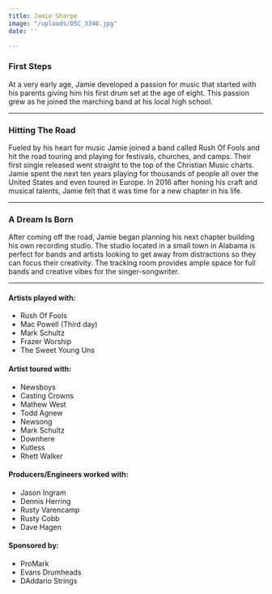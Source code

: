 ```yaml
---
title: Jamie Sharpe
image: "/uploads/DSC_3346.jpg"
date: ''

---
```

### First Steps

At a very early age, Jamie developed a passion for music that started with his parents giving him his first drum set at the age of eight. This passion grew as he joined the marching band at his local high school.

***

### Hitting The Road

Fueled by his heart for music Jamie joined a band called Rush Of Fools and hit the road touring and playing for festivals, churches, and camps. Their first single released went straight to the top of the Christian Music charts. Jamie spent the next ten years playing for thousands of people all over the United States and even toured in Europe. In 2016 after honing his craft and musical talents, Jamie felt that it was time for a new chapter in his life.

***

### A Dream Is Born

After coming off the road, Jamie began planning his next chapter building his own recording studio. The studio located in a small town in Alabama is perfect for bands and artists looking to get away from distractions so they can focus their creativity. The tracking room provides ample space for full bands and creative vibes for the singer-songwriter.

***

#### Artists played with:

* Rush Of Fools
* Mac Powell (Third day)
* Mark Schultz
* Frazer Worship
* The Sweet Young Uns

#### Artist toured with:

* Newsboys
* Casting Crowns
* Mathew West
* Todd Agnew
* Newsong
* Mark Schultz
* Downhere
* Kutless
* Rhett Walker

#### Producers/Engineers worked with:

* Jason Ingram
* Dennis Herring
* Rusty Varencamp
* Rusty Cobb
* Dave Hagen

#### Sponsored by:

* ProMark
* Evans Drumheads
* DAddario Strings